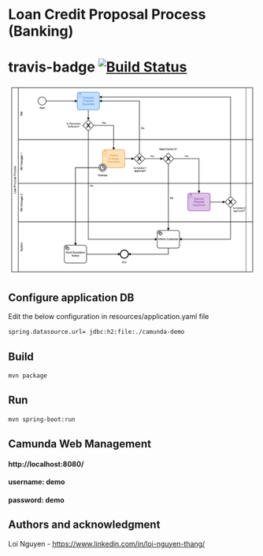 # Loan Credit Proposal Process (Banking)
# travis-badge [![Build Status](https://travis-ci.org/thangloi2501/loan-proposal-process.svg?branch=master)](https://travis-ci.org/azu/travis-badge)

![alt text](https://github.com/thangloi2501/loan-proposal-process/blob/master/loan-process.png?raw=true)

## Configure application DB
Edit the below configuration in resources/application.yaml file
```bash
spring.datasource.url= jdbc:h2:file:./camunda-demo
```

## Build
```bash
mvn package
```

## Run
```bash
mvn spring-boot:run
```

## Camunda Web Management

#### http://localhost:8080/
#### username: demo
#### password: demo

## Authors and acknowledgment
Loi Nguyen - https://www.linkedin.com/in/loi-nguyen-thang/
